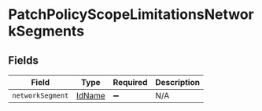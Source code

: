 # PatchPolicyScopeLimitationsNetworkSegments


## Fields

| Field                                   | Type                                    | Required                                | Description                             |
| --------------------------------------- | --------------------------------------- | --------------------------------------- | --------------------------------------- |
| `networkSegment`                        | [IdName](../../models/shared/idname.md) | :heavy_minus_sign:                      | N/A                                     |
